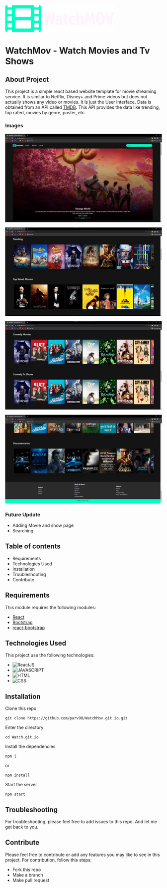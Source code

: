 <img src="./src/img/logo.png" width="350" title="hover text">

# WatchMov - Watch Movies and Tv Shows

## About Project

This project is a simple react based website template for movie streaming service. It is similar to Netflix, Disney+ and Prime videos but does not actually shows any video or movies. It is just the User Interface. Data is obtained from an API called [TMDB](https://developers.themoviedb.org/3/getting-started/introduction). This API provides the data like trending, top rated, movies by genre, poster, etc.

### Images

![Slider](./src/img/slider.jpeg)

![Trending](./src/img/Trending.jpeg)

![Genre](./src/img/Comedy.jpeg)

![Footer](./src/img/Footer.jpeg)

### Future Update

- Adding Movie and show page
- Searching

## Table of contents

- Requirements
- Technologies Used
- Installation
- Troubleshooting
- Contribute

## Requirements

This module requires the following modules:

- [React](https://reactjs.org/docs/getting-started.html)
- [Bootstrap](https://getbootstrap.com/)
- [react-bootstrap](https://react-bootstrap.github.io/)

## Technologies Used

This project use the following technologies:

- ![ReactJS](https://img.shields.io/badge/React-20232A?style=for-the-badge&logo=react&logoColor=61DAFB)
- ![JAVASCRIPT](https://img.shields.io/badge/JavaScript-323330?style=for-the-badge&logo=javascript&logoColor=F7DF1E)
- ![HTML](https://img.shields.io/badge/HTML5-E34F26?style=for-the-badge&logo=html5&logoColor=white)
- ![CSS](https://img.shields.io/badge/CSS3-1572B6?style=for-the-badge&logo=css3&logoColor=white)

## Installation

Clone this repo 

```clone
git clone https://github.com/parv90/WatchMov.git.io.git
```

Enter the directory

```enter
cd Watch.git.io
```

Install the dependencies

```i
npm i
```

or

```install
npm install
```

Start the server

```start
npm start
```

## Troubleshooting

For troubleshooting, please feel free to add issues to this repo. And let me get back to you.

## Contribute

Please feel free to contribute or add any features you may like to see in this project. For contribution, follow this steps:

- Fork this repo
- Make a branch
- Make pull request
